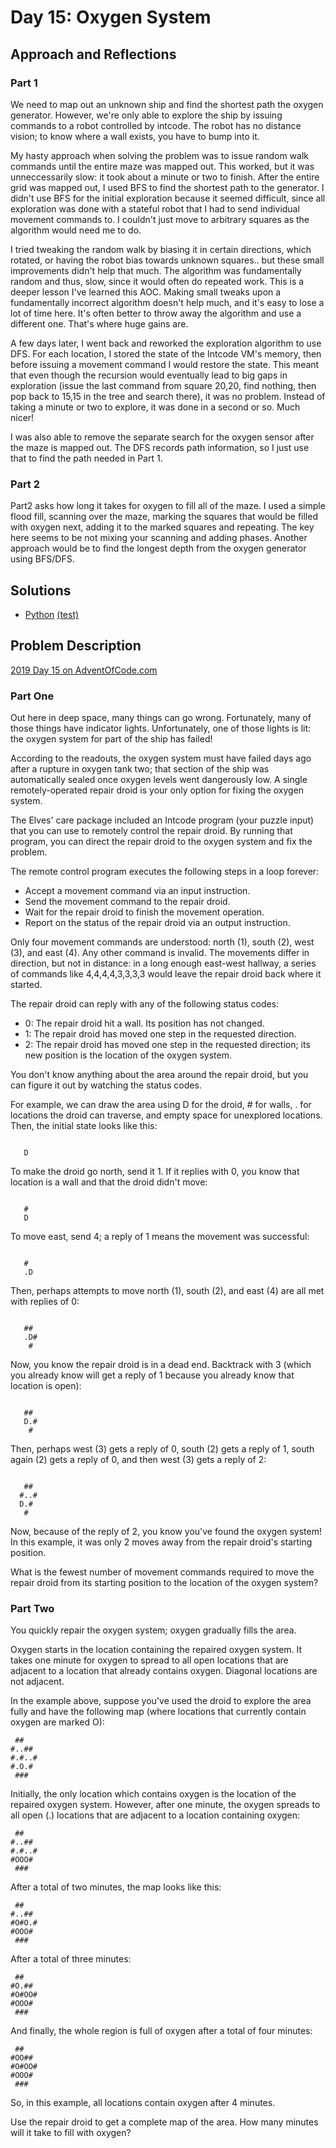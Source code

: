 # Day 15: Oxygen System

## Approach and Reflections

### Part 1

We need to map out an unknown ship and find the shortest path the oxygen
generator. However, we're only able to explore the ship by issuing commands to
a robot controlled by intcode. The robot has no distance vision; to know where
a wall exists, you have to bump into it.

My hasty approach when solving the problem was to issue random walk commands until
the entire maze was mapped out. This worked, but it was unneccessarily slow:
it took about a minute or two to finish. After the entire grid was mapped
out, I used BFS to find the shortest path to the generator. I didn't use BFS
for the initial exploration because it seemed difficult, since all exploration
was done with a stateful robot that I had to send individual movement commands
to. I couldn't just move to arbitrary squares as the algorithm would need me
to do.

I tried tweaking the random walk by biasing it in certain directions, which
rotated, or having the robot bias towards unknown squares.. but these small
improvements didn't help that much. The algorithm was fundamentally random and
thus, slow, since it would often do repeated work. This is a deeper lesson
I've learned this AOC. Making small tweaks upon a fundamentally incorrect
algorithm doesn't help much, and it's easy to lose a lot of time here. It's
often better to throw away the algorithm and use a different one. That's
where huge gains are.

A few days later, I went back and reworked the exploration algorithm to use
DFS. For each location, I stored the state of the Intcode VM's memory, then
before issuing a movement command I would restore the state. This meant that
even though the recursion would eventually lead to big gaps in exploration
(issue the last command from square 20,20, find nothing, then pop back to
15,15 in the tree and search there), it was no problem. Instead of taking
a minute or two to explore, it was done in a second or so. Much nicer!

I was also able to remove the separate search for the oxygen sensor after the
maze is mapped out. The DFS records path information, so I just use that to
find the path needed in Part 1.

### Part 2

Part2 asks how long it takes for oxygen to fill all of the maze. I used
a simple flood fill, scanning over the maze, marking the squares that would be
filled with oxygen next, adding it to the marked squares and repeating. The
key here seems to be not mixing your scanning and adding phases. Another
approach would be to find the longest depth from the oxygen generator using
BFS/DFS.

## Solutions

- [Python](./python_day15/day15.py) [(test)](./python_day15/day15_test.py)

## Problem Description

[2019 Day 15 on AdventOfCode.com](https://adventofcode.com/2019/day/15)

### Part One

Out here in deep space, many things can go wrong. Fortunately, many of those
things have indicator lights. Unfortunately, one of those lights is lit: the
oxygen system for part of the ship has failed!

According to the readouts, the oxygen system must have failed days ago after
a rupture in oxygen tank two; that section of the ship was automatically
sealed once oxygen levels went dangerously low. A single remotely-operated
repair droid is your only option for fixing the oxygen system.

The Elves' care package included an Intcode program (your puzzle input) that
you can use to remotely control the repair droid. By running that program, you
can direct the repair droid to the oxygen system and fix the problem.

The remote control program executes the following steps in a loop forever:

- Accept a movement command via an input instruction.
- Send the movement command to the repair droid.
- Wait for the repair droid to finish the movement operation.
- Report on the status of the repair droid via an output instruction.

Only four movement commands are understood: north (1), south (2), west (3),
and east (4). Any other command is invalid. The movements differ in direction,
but not in distance: in a long enough east-west hallway, a series of commands
like 4,4,4,4,3,3,3,3 would leave the repair droid back where it started.

The repair droid can reply with any of the following status codes:

- 0: The repair droid hit a wall. Its position has not changed.
- 1: The repair droid has moved one step in the requested direction.
- 2: The repair droid has moved one step in the requested direction; its new
  position is the location of the oxygen system.

You don't know anything about the area around the repair droid, but you can
figure it out by watching the status codes.

For example, we can draw the area using D for the droid, # for walls, . for
locations the droid can traverse, and empty space for unexplored locations.
Then, the initial state looks like this:

```

   D

```

To make the droid go north, send it 1. If it replies with 0, you know that
location is a wall and that the droid didn't move:

```

   #
   D

```

To move east, send 4; a reply of 1 means the movement was successful:

```

   #
   .D

```

Then, perhaps attempts to move north (1), south (2), and east (4) are all met
with replies of 0:

```

   ##
   .D#
    #

```

Now, you know the repair droid is in a dead end. Backtrack with 3 (which you
already know will get a reply of 1 because you already know that location is
open):

```

   ##
   D.#
    #

```

Then, perhaps west (3) gets a reply of 0, south (2) gets a reply of 1, south
again (2) gets a reply of 0, and then west (3) gets a reply of 2:

```

   ##
  #..#
  D.#
   #

```

Now, because of the reply of 2, you know you've found the oxygen system! In
this example, it was only 2 moves away from the repair droid's starting
position.

What is the fewest number of movement commands required to move the repair
droid from its starting position to the location of the oxygen system?

### Part Two

You quickly repair the oxygen system; oxygen gradually fills the area.

Oxygen starts in the location containing the repaired oxygen system. It takes
one minute for oxygen to spread to all open locations that are adjacent to
a location that already contains oxygen. Diagonal locations are not adjacent.

In the example above, suppose you've used the droid to explore the area fully
and have the following map (where locations that currently contain oxygen are
marked O):

```
 ##
#..##
#.#..#
#.O.#
 ###
```

Initially, the only location which contains oxygen is the location of the
repaired oxygen system. However, after one minute, the oxygen spreads to all
open (.) locations that are adjacent to a location containing oxygen:

```
 ##
#..##
#.#..#
#OOO#
 ###
```

After a total of two minutes, the map looks like this:

```
 ##
#..##
#O#O.#
#OOO#
 ###
```

After a total of three minutes:

```
 ##
#O.##
#O#OO#
#OOO#
 ###
```

And finally, the whole region is full of oxygen after a total of four minutes:

```
 ##
#OO##
#O#OO#
#OOO#
 ###
```

So, in this example, all locations contain oxygen after 4 minutes.

Use the repair droid to get a complete map of the area. How many minutes will
it take to fill with oxygen?
